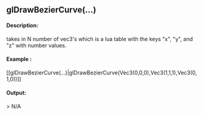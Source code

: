 ## glDrawBezierCurve(...)
#### Description:
takes in N number of vec3's which is a lua table with the keys "x", "y", and "z" with number values.
#### Example :
[[glDrawBezierCurve(...)|glDrawBezierCurve(Vec3(0,0,0),Vec3(1,1,1),Vec3(0,1,0))]]

#### Output:
\> N/A